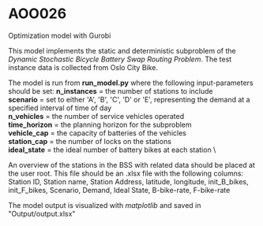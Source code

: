 # AOO026
Optimization model with Gurobi

This model implements the static and deterministic subproblem of the
*Dynamic Stochastic Bicycle Battery Swap Routing Problem*. The test instance data is collected from Oslo City Bike.

The model is run from **run_model.py** where the following input-parameters should be set:
**n_instances** = the number of stations to include \
**scenario** = set to either 'A', 'B', 'C', 'D' or 'E', representing the demand at a specified interval of time of day \
**n_vehicles** = the number of service vehicles operated \
**time_horizon** = the planning horizon for the subproblem \
**vehicle_cap** = the capacity of batteries of the vehicles \
**station_cap** = the number of locks on the stations \
**ideal_state** = the ideal number of battery bikes at each station \

An overview of the stations in the BSS with related data should be placed at the user root. This file should be an
.xlsx file with the following columns:
Station ID,	Station name, Station Address, latitude, longitude, init_B_bikes, init_F_bikes, Scenario, Demand,
Ideal State, B-bike-rate, F-bike-rate

The model output is visualized with *matplotlib* and saved in "Output/output.xlsx"
